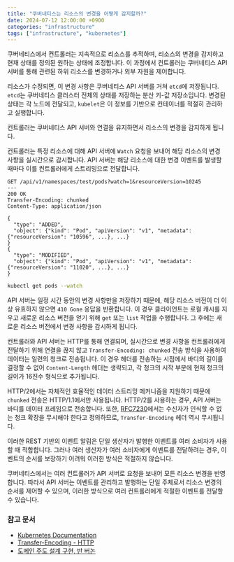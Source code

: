 ```yaml
---
title: "쿠버네티스는 리소스의 변경을 어떻게 감지할까?"
date: 2024-07-12 12:00:00 +0900
categories: "infrastructure"
tags: ["infrastructure", "kubernetes"]
---
```


쿠버네티스에서 컨트롤러는 지속적으로 리소스를 추적하며, 리소스의 변경을 감지하고 현재 상태를 정의된 원하는 상태에 조정합니다. 이 과정에서 컨트롤러는 쿠버네티스 API 서버를 통해 관련된 하위 리소스를 변경하거나 외부 자원을 제어합니다.

리소스가 수정되면, 이 변경 사항은 쿠버네티스 API 서버를 거쳐 `etcd`에 저장됩니다. `etcd`는 쿠버네티스 클러스터 전체의 상태를 저장하는 분산 키-값 저장소입니다. 변경된 상태는 각 노드에 전달되고, `kubelet`은 이 정보를 기반으로 컨테이너를 적절히 관리하고 실행합니다.

컨트롤러는 쿠버네티스 API 서버와 연결을 유지하면서 리소스의 변경을 감지하게 됩니다.

컨트롤러는 특정 리소스에 대해 API 서버에 `Watch` 요청을 보내어 해당 리소스의 변경 사항을 실시간으로 감시합니다. API 서버는 해당 리소스에 대한 변경 이벤트를 발생할 때마다 이를 컨트롤러에게 스트리밍으로 전달합니다.

```plaintext
GET /api/v1/namespaces/test/pods?watch=1&resourceVersion=10245
---
200 OK
Transfer-Encoding: chunked
Content-Type: application/json

{
  "type": "ADDED",
  "object": {"kind": "Pod", "apiVersion": "v1", "metadata": {"resourceVersion": "10596", ...}, ...}
}
{
  "type": "MODIFIED",
  "object": {"kind": "Pod", "apiVersion": "v1", "metadata": {"resourceVersion": "11020", ...}, ...}
}
```

```sh
kubectl get pods --watch
```

API 서버는 일정 시간 동안의 변경 사항만을 저장하기 때문에, 해당 리소스 버전이 더 이상 유효하지 않으면 `410 Gone` 응답을 반환합니다. 이 경우 클라이언트는 로컬 캐시를 지우고 새로운 리소스 버전을 얻기 위해 `get` 또는 `list` 작업을 수행합니다. 그 후에는 새로운 리소스 버전에서 변경 사항을 감시하게 됩니다.

컨트롤러와 API 서버는 HTTP를 통해 연결되며, 실시간으로 변경 사항을 컨트롤러에게 전달하기 위해 연결을 끊지 않고 `Transfer-Encoding: chunked` 전송 방식을 사용하여 데이터는 일련의 청크로 전송됩니다. 이 경우 헤더를 전송하는 시점에서 바디의 길이를 결정할 수 없어 `Content-Length` 헤더는 생략되고, 각 청크의 시작 부분에 현재 청크의 길이가 16진수 형식으로 추가됩니다.

HTTP/2에서는 자체적인 효율적인 데이터 스트리밍 메커니즘을 지원하기 때문에 `chunked` 전송은 HTTP/1.1에서만 사용됩니다. HTTP/2를 사용하는 경우, API 서버는 바디를 데이터 프레임으로 전송합니다. 또한, [RFC7230](https://www.rfc-editor.org/rfc/rfc7230#section-4.1.1)에서는 수신자가 인식할 수 없는 청크 확장을 무시해야 한다고 정의하므로, `Transfer-Encoding` 헤더 역시 무시됩니다.

이러한 REST 기반의 이벤트 알림은 단일 생산자가 발행한 이벤트를 여러 소비자가 사용할 때 적합합니다. 그러나 여러 생산자가 여러 소비자에게 이벤트를 전달하려는 경우, 이벤트의 순서를 보장하기 어려워 이러한 방식은 적절하지 않습니다.

쿠버네티스에서는 여러 컨트롤러가 API 서버로 요청을 보내어 모든 리소스 변경을 반영합니다. 따라서 API 서버는 이벤트를 관리하고 발행하는 단일 주체로서 리소스 변경의 순서를 제어할 수 있으며, 이러한 방식으로 여러 컨트롤러에게 적절한 이벤트를 전달할 수 있습니다.

### 참고 문서

- [Kubernetes Documentation](https://kubernetes.io/docs/home/)
- [Transfer-Encoding - HTTP](https://developer.mozilla.org/en-US/docs/Web/HTTP/Headers/Transfer-Encoding)
- [도메인 주도 설계 구현, 반 버논](https://product.kyobobook.co.kr/detail/S000000935852)
